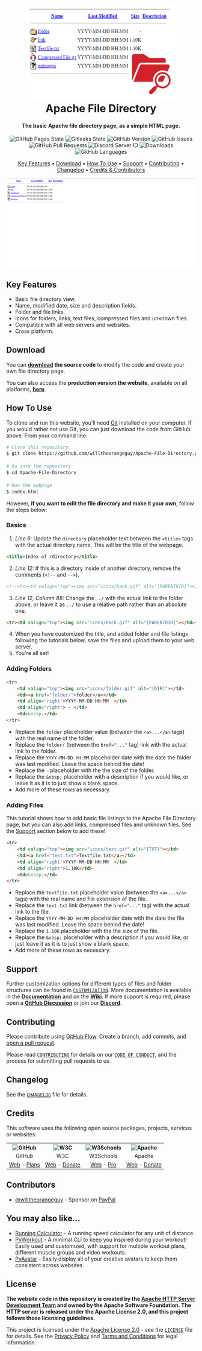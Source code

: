 <!-- Logo -->
<h1 align="center">
  <img src="https://raw.githubusercontent.com/willtheorangeguy/Apache-File-Directory/main/docs/images/logo.png" height="250px" width="400px" alt="Apache File Directory">
  <br>
  Apache File Directory
  <br>
</h1>

<!-- Copy -->
<h4 align="center">The basic Apache file directory page, as a simple HTML page.</h4>

<!-- Badges -->
<div align="center">
  <!-- Stability -->
  <img alt="GitHub Pages State" src="https://github.com/willtheorangeguy/Apache-File-Directory/actions/workflows/pages/pages-build-deployment/badge.svg">
  <!-- Stability -->
  <img alt="Gitleaks State" src="https://github.com/willtheorangeguy/Apache-File-Directory/actions/workflows/gitleaks.yml/badge.svg">
  <!-- Version -->
  <img alt="GitHub Version" src="https://img.shields.io/github/v/release/willtheorangeguy/Apache-File-Directory">
  <!-- Issues -->
  <img alt="GitHub Issues" src="https://img.shields.io/github/issues/willtheorangeguy/Apache-File-Directory">
  <!-- Pull Requests -->
  <img alt="GitHub Pull Requests" src="https://img.shields.io/github/issues-pr/willtheorangeguy/Apache-File-Directory">
  <!-- Discord -->
  <img alt="Discord Server ID" src="https://img.shields.io/discord/962877631236296824">
  <!-- Downloads -->
  <img alt="Downloads" src="https://img.shields.io/github/downloads/willtheorangeguy/Apache-File-Directory/total">
  <!-- Language Count -->
  <img alt="GitHub Languages" src="https://img.shields.io/github/languages/count/willtheorangeguy/Apache-File-Directory">
</div>

<!-- Navigation -->
<p align="center">
  <a href="#key-features">Key Features</a> •
  <a href="#download">Download</a> •
  <a href="#how-to-use">How To Use</a> •
  <a href="#support">Support</a> •
  <a href="#contributing">Contributing</a> •
  <a href="#changelog">Changelog</a> •
  <a href="#credits">Credits & Contributors</a>
</p>

<!-- Screenshot(s) -->
![screenshot](https://raw.githubusercontent.com/willtheorangeguy/Apache-File-Directory/main/docs/images/welcome.png)

## Key Features

* Basic file directory view.
* Name, modified date, size and description fields.
* Folder and file links.
* Icons for folders, links, text files, compressed files and unknown files.
* Compatible with all web servers and websites.
* Cross platform.

## Download

You can **[download](https://github.com/willtheorangeguy/Apache-File-Directory/releases/latest) the source code** to modify the code and create your own file directory page.

You can also access the **production version the website**, available on all platforms, **[here](https://willtheorangeguy.github.io/Apache-File-Directory/)**.

## How To Use

To clone and run this website, you'll need [Git](https://git-scm.com/downloads) installed on your computer. If you would rather not use Git, you can just download the code from GitHub above. From your command line:

```bash
# Clone this repository
$ git clone https://github.com/willtheorangeguy/Apache-File-Directory.git

# Go into the repository
$ cd Apache-File-Directory

# Run the webpage
$ index.html
```

However, **if you want to edit the file directory and make it your own**, follow the steps below:

### Basics

1. _Line 6:_ Update the `directory` placeholder text between the `<title>` tags with the actual directory name. This will be the title of the webpage.

```html
<title>Index of /directory</title>
```

2. _Line 12:_ If this is a directory inside of another directory, remove the comments (`<!--` and `-->`).

```html
<!--<tr><td valign="top"><img src="icons/back.gif" alt="[PARENTDIR]"></td><td><a href="../">Parent Directory</a></td><td>&nbsp;</td><td align="right">&nbsp;</td><td>&nbsp;</td></tr>-->
```

3. _Line 12, Column 88:_ Change the `../` with the actual link to the folder above, or leave it as `../` to use a relative path rather than an absolute one.

```html
<tr><td valign="top"><img src="icons/back.gif" alt="[PARENTDIR]"></td><td><a href="../">Parent Directory</a></td><td>&nbsp;</td><td align="right">&nbsp;</td><td>&nbsp;</td></tr>
```

4. When you have customized the title, and added folder and file listings following the tutorials below, save the files and upload them to your web server.
5. You're all set!

### Adding Folders

```html
<tr>
    <td valign="top"><img src="icons/folder.gif" alt="[DIR]"></td>
    <td><a href="folder/">folder</a></td>
    <td align="right">YYYY-MM-DD HH:MM  </td>
    <td align="right"> - </td>
    <td>&nbsp;</td>
</tr>
```

* Replace the `folder` placeholder value (between the `<a>...</a>` tags) with the real name of the folder.
* Replace the `folder/` (between the `href="..."` tag) link with the actual link to the folder.
* Replace the `YYYY-MM-DD HH:MM` placeholder date with the date the folder was last modified. Leave the space behind the date!
* Replace the ` - ` placeholder with the the size of the folder.
* Replace the `&nbsp;` placeholder with a description if you would like, or leave it as it is to just show a blank space.
* Add more of these rows as necessary.

### Adding Files

This tutorial shows how to add basic file listings to the Apache File Directory page, but you can also add links, compressed files and unknown files. See the [Support](#support) section below to add these!

```html
<tr>
    <td valign="top"><img src="icons/text.gif" alt="[TXT]"></td>
    <td><a href="text.txt">Textfile.txt</a></td>
    <td align="right">YYYY-MM-DD HH:MM  </td>
    <td align="right">1.10K</td>
    <td>&nbsp;</td>
</tr>
```

* Replace the `Textfile.txt` placeholder value (between the `<a>...</a>` tags) with the real name and file extension of the file.
* Replace the `text.txt` link (between the `href="..."` tag) with the actual link to the file.
* Replace the `YYYY-MM-DD HH:MM` placeholder date with the date the file was last modified. Leave the space behind the date!
* Replace the `1.10K` placeholder with the the size of the file.
* Replace the `&nbsp;` placeholder with a description if you would like, or just leave it as it is to just show a blank space.
* Add more of these rows as necessary.

## Support

Further customization options for different types of files and folder structures can be found in [`CUSTOMIZATION`](https://github.com/willtheorangeguy/Apache-File-Directory/blob/main/docs/CUSTOMIZATION.md). More documentation is available in the **[Documentation](https://github.com/willtheorangeguy/Apache-File-Directory/tree/main/docs)** and on the **[Wiki](https://github.com/willtheorangeguy/Apache-File-Directory/wiki)**. If more support is required, please open a **[GitHub Discussion](https://github.com/willtheorangeguy/Apache-File-Directory/discussions/new)** or join our **[Discord](https://discord.gg/hegWM3W4kw)**.

## Contributing

Please contribute using [GitHub Flow](https://guides.github.com/introduction/flow). Create a branch, add commits, and [open a pull request](https://github.com/willtheorangeguy/Apache-File-Directory/compare).

Please read [`CONTRIBUTING`](CONTRIBUTING.md) for details on our [`CODE OF CONDUCT`](CODE_OF_CONDUCT.md), and the process for submitting pull requests to us.

## Changelog

See the [`CHANGELOG`](CHANGELOG.md) file for details.

## Credits

This software uses the following open source packages, projects, services or websites:

<!-- Credits Table -->
<table>
  <tr>
    <th align="center"><img src="https://applets.imgix.net/https%3A%2F%2Fassets.ifttt.com%2Fimages%2Fchannels%2F2107379463%2Ficons%2Fmonochrome_large.png?w=240&h=240&s=8a19bbc158996d098e2fb18310ba7f33" width="150" height="150" alt="GitHub"/></th>
    <th align="center"><img src="https://pbs.twimg.com/profile_images/1069553420854591489/stZUQMcC_400x400.jpg" width="150" height="150" alt="W3C"/></th>
    <th align="center"><img src="https://videos.w3schools.com/files/images/w3schools_logo_500_04AA6D.png" width="150" height="150" alt="W3Schools"/></th>
    <th align="center"><img src="https://avatars.githubusercontent.com/u/47359?s=200&v=4" width="150" height="150" alt="Apache"/></th>
  </tr>
  <tr>
    <td align="center">GitHub</td>
    <td align="center">W3C</td>
    <td align="center">W3Schools</td>
    <td align="center">Apache</td>
  </tr>
  <tr>
    <td align="center"><a href="https://github.com/">Web</a> - <a href="https://github.com/pricing">Plans</a></td>
    <td align="center"><a href="https://www.w3.org">Web</a> - <a href="https://www.w3.org/support/">Donate</a></td>
    <td align="center"><a href="https://www.w3schools.com">Web</a> - <a href="https://www.w3schools.com/pro/index.php">Pro</a></td>
    <td align="center"><a href="https://www.apache.org/">Web</a> - <a href="https://www.apache.org/foundation/contributing.html">Donate</a></td>
  </tr>
</table>

## Contributors

* [@willtheorangeguy](https://github.com/willtheorangeguy) - Sponsor on [PayPal](https://paypal.me/wvdg44?country.x=CA&locale.x=en_US)

## You may also like...

* [Running Calculator](https://github.com/willtheorangeguy/Running-Calculator) - A running speed calculator for any unit of distance.
* [PyWorkout](https://github.com/willtheorangeguy/PyWorkout) - A minimal CLI to keep you inspired during your workout! Easily used and customized, with support for multiple workout plans, different muscle groups and video workouts.
* [PyAvatar](https://github.com/willtheorangeguy/PyAvatar) - Easily display all of your creative avatars to keep them consistent across websites.

## License

**The website code in this repository is created by the [Apache HTTP Server Development Team](https://httpd.apache.org/contributors/) and owned by the Apache Software Foundation. The HTTP server is released under the Apache License 2.0, and this project follows those licensing guidelines.**

This project is licensed under the [Apache License 2.0](https://choosealicense.com/licenses/apache-2.0/) - see the [`LICENSE`](LICENSE.md) file for details. See the [Privacy Policy](https://github.com/willtheorangeguy/Apache-File-Directory/blob/main/docs/legal/PRIVACY.md) and [Terms and Conditions](https://github.com/willtheorangeguy/Apache-File-Directory/blob/main/docs/legal/TERMS.md) for legal information.
